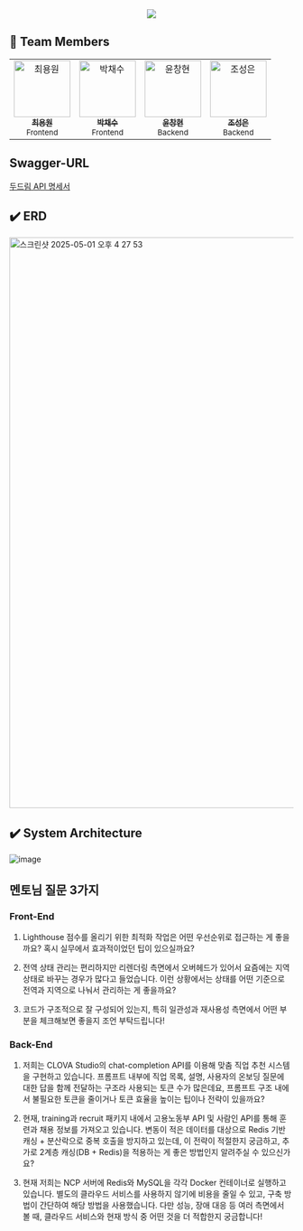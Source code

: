 <div align="center">
  <img src="https://github.com/user-attachments/assets/c9ab5923-9a59-4b10-ad1c-3b636ac467a3">
</div>

## 👥 Team Members

<table align="center">
  <tr>
   <td align="center">
      <a href="https://github.com/cywin1018">
        <img src="https://github.com/cywin1018.png" width="100px;" alt="최용원"/><br />
        <sub><b>최용원</b></sub>
      </a><br />
      <sub>Frontend</sub>
    </td>   
    <td align="center">
      <a href="https://github.com/Chasyuss">
        <img src="https://github.com/Chasyuss.png" width="100px;" alt="박채수"/><br />
        <sub><b>박채수</b></sub>
      </a><br />
      <sub>Frontend</sub>
    </td>
    <td align="center">
      <a href="https://github.com/chyun7114">
        <img src="https://github.com/chyun7114.png" width="100px;" alt="윤창현"/><br />
        <sub><b>윤창현</b></sub>
      </a><br />
      <sub>Backend</sub>
    </td>
    <td align="center">
      <a href="https://github.com/sseongeun">
        <img src="https://github.com/sseongeun.png" width="100px;" alt="조성은"/><br />
        <sub><b>조성은</b></sub>
      </a><br />
      <sub>Backend</sub>
    </td>
  </tr>
</table>

## Swagger-URL
[두드림 API 명세서](https://dodream.p-e.kr/swagger-ui/index.html#/)

## ✔️ ERD
<img width="1011" alt="스크린샷 2025-05-01 오후 4 27 53" src="https://github.com/user-attachments/assets/d9b153fb-3b60-44f8-bbf9-03e924426b5c" />


## ✔️ System Architecture
![image](https://github.com/user-attachments/assets/0f801d95-d854-4609-bede-e66671a75eb0)

## 멘토님 질문 3가지

### Front-End
1. Lighthouse 점수를 올리기 위한 최적화 작업은 어떤 우선순위로 접근하는 게 좋을까요? 혹시 실무에서 효과적이었던 팁이 있으실까요?

2. 전역 상태 관리는 편리하지만 리렌더링 측면에서 오버헤드가 있어서 요즘에는 지역 상태로 바꾸는 경우가 많다고 들었습니다. 이런 상황에서는 상태를 어떤 기준으로 전역과 지역으로 나눠서 관리하는 게 좋을까요?

3. 코드가 구조적으로 잘 구성되어 있는지, 특히 일관성과 재사용성 측면에서 어떤 부분을 체크해보면 좋을지 조언 부탁드립니다!
### Back-End
1. 저희는 CLOVA Studio의 chat-completion API를 이용해 맞춤 직업 추천 시스템을 구현하고 있습니다. 
프롬프트 내부에 직업 목록, 설명, 사용자의 온보딩 질문에 대한 답을 함께 전달하는 구조라 사용되는 토큰 수가 많은데요, 프롬프트 구조 내에서 불필요한 토큰을 줄이거나 토큰 효율을 높이는 팁이나 전략이 있을까요?

2. 현재, training과 recruit 패키지 내에서 고용노동부 API 및 사람인 API를 통해 훈련과 채용 정보를 가져오고 있습니다. 
변동이 적은 데이터를 대상으로 Redis 기반 캐싱 + 분산락으로 중복 호출을 방지하고 있는데, 
이 전략이 적절한지 궁금하고, 추가로 2계층 캐싱(DB + Redis)을 적용하는 게 좋은 방법인지 알려주실 수 있으신가요?

3. 현재 저희는 NCP 서버에 Redis와 MySQL을 각각 Docker 컨테이너로 실행하고 있습니다. 별도의 클라우드 서비스를 사용하지 않기에 비용을 줄일 수 있고, 구축 방법이 간단하여 해당 방법을 사용했습니다.
다만 성능, 장애 대응 등 여러 측면에서 볼 때, 클라우드 서비스와 현재 방식 중 어떤 것을 더 적합한지 궁금합니다!
